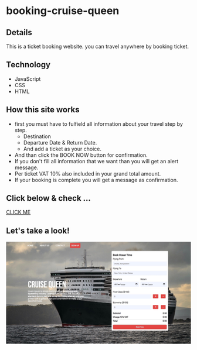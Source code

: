 # booking-cruise-queen
## Details 
This is a ticket booking website. you can travel anywhere by booking ticket.


## Technology
+  JavaScript
+  CSS
+  HTML

## How this site works
* first you must have to fulfield all information about your travel step by step.
    - Destination
    - Departure Date & Return Date.
    - And add a ticket as your choice.
* And than click the BOOK NOW button for confirmation.
* If you don't fill all information that we want than you will get an alert message.
* Per ticket VAT 10% also included in your grand total amount.
* If your booking is complete you will get a message as confirmation.

## Click below & check ...
[CLICK ME](https://shahinuralambhuiyan.github.io/booking-cruise-queen/)

## Let's take a look!
![alt text](images/cruise-queen-page.jpg)

